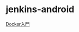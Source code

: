 # jenkins-android

[Docker入門](https://docs.google.com/presentation/d/1yNon8KjIGjG5tIITMQqVyxDixqftG_Ian5caVryL28w/edit?usp=sharing)
